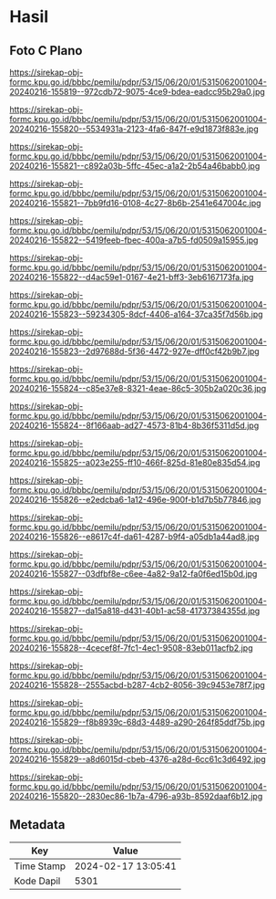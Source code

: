 # Hasil

## Foto C Plano

https://sirekap-obj-formc.kpu.go.id/bbbc/pemilu/pdpr/53/15/06/20/01/5315062001004-20240216-155819--972cdb72-9075-4ce9-bdea-eadcc95b29a0.jpg

https://sirekap-obj-formc.kpu.go.id/bbbc/pemilu/pdpr/53/15/06/20/01/5315062001004-20240216-155820--5534931a-2123-4fa6-847f-e9d1873f883e.jpg

https://sirekap-obj-formc.kpu.go.id/bbbc/pemilu/pdpr/53/15/06/20/01/5315062001004-20240216-155821--c892a03b-5ffc-45ec-a1a2-2b54a46babb0.jpg

https://sirekap-obj-formc.kpu.go.id/bbbc/pemilu/pdpr/53/15/06/20/01/5315062001004-20240216-155821--7bb9fd16-0108-4c27-8b6b-2541e647004c.jpg

https://sirekap-obj-formc.kpu.go.id/bbbc/pemilu/pdpr/53/15/06/20/01/5315062001004-20240216-155822--5419feeb-fbec-400a-a7b5-fd0509a15955.jpg

https://sirekap-obj-formc.kpu.go.id/bbbc/pemilu/pdpr/53/15/06/20/01/5315062001004-20240216-155822--d4ac59e1-0167-4e21-bff3-3eb6167173fa.jpg

https://sirekap-obj-formc.kpu.go.id/bbbc/pemilu/pdpr/53/15/06/20/01/5315062001004-20240216-155823--59234305-8dcf-4406-a164-37ca35f7d56b.jpg

https://sirekap-obj-formc.kpu.go.id/bbbc/pemilu/pdpr/53/15/06/20/01/5315062001004-20240216-155823--2d97688d-5f36-4472-927e-dff0cf42b9b7.jpg

https://sirekap-obj-formc.kpu.go.id/bbbc/pemilu/pdpr/53/15/06/20/01/5315062001004-20240216-155824--c85e37e8-8321-4eae-86c5-305b2a020c36.jpg

https://sirekap-obj-formc.kpu.go.id/bbbc/pemilu/pdpr/53/15/06/20/01/5315062001004-20240216-155824--8f166aab-ad27-4573-81b4-8b36f5311d5d.jpg

https://sirekap-obj-formc.kpu.go.id/bbbc/pemilu/pdpr/53/15/06/20/01/5315062001004-20240216-155825--a023e255-ff10-466f-825d-81e80e835d54.jpg

https://sirekap-obj-formc.kpu.go.id/bbbc/pemilu/pdpr/53/15/06/20/01/5315062001004-20240216-155826--e2edcba6-1a12-496e-900f-b1d7b5b77846.jpg

https://sirekap-obj-formc.kpu.go.id/bbbc/pemilu/pdpr/53/15/06/20/01/5315062001004-20240216-155826--e8617c4f-da61-4287-b9f4-a05db1a44ad8.jpg

https://sirekap-obj-formc.kpu.go.id/bbbc/pemilu/pdpr/53/15/06/20/01/5315062001004-20240216-155827--03dfbf8e-c6ee-4a82-9a12-fa0f6ed15b0d.jpg

https://sirekap-obj-formc.kpu.go.id/bbbc/pemilu/pdpr/53/15/06/20/01/5315062001004-20240216-155827--da15a818-d431-40b1-ac58-41737384355d.jpg

https://sirekap-obj-formc.kpu.go.id/bbbc/pemilu/pdpr/53/15/06/20/01/5315062001004-20240216-155828--4cecef8f-7fc1-4ec1-9508-83eb011acfb2.jpg

https://sirekap-obj-formc.kpu.go.id/bbbc/pemilu/pdpr/53/15/06/20/01/5315062001004-20240216-155828--2555acbd-b287-4cb2-8056-39c9453e78f7.jpg

https://sirekap-obj-formc.kpu.go.id/bbbc/pemilu/pdpr/53/15/06/20/01/5315062001004-20240216-155829--f8b8939c-68d3-4489-a290-264f85ddf75b.jpg

https://sirekap-obj-formc.kpu.go.id/bbbc/pemilu/pdpr/53/15/06/20/01/5315062001004-20240216-155829--a8d6015d-cbeb-4376-a28d-6cc61c3d6492.jpg

https://sirekap-obj-formc.kpu.go.id/bbbc/pemilu/pdpr/53/15/06/20/01/5315062001004-20240216-155820--2830ec86-1b7a-4796-a93b-8592daaf6b12.jpg


## Metadata

| Key        | Value               |
| ---------- | ------------------- |
| Time Stamp | 2024-02-17 13:05:41 |
| Kode Dapil | 5301                |



